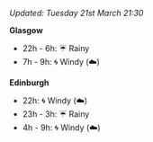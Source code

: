 *Updated: Tuesday 21st March 21:30*

**Glasgow**

* 22h - 6h: :umbrella: Rainy
* 7h - 9h: :cyclone: Windy (:cloud:)

**Edinburgh**

* 22h: :cyclone: Windy (:cloud:)
* 23h - 3h: :umbrella: Rainy
* 4h - 9h: :cyclone: Windy (:cloud:)
